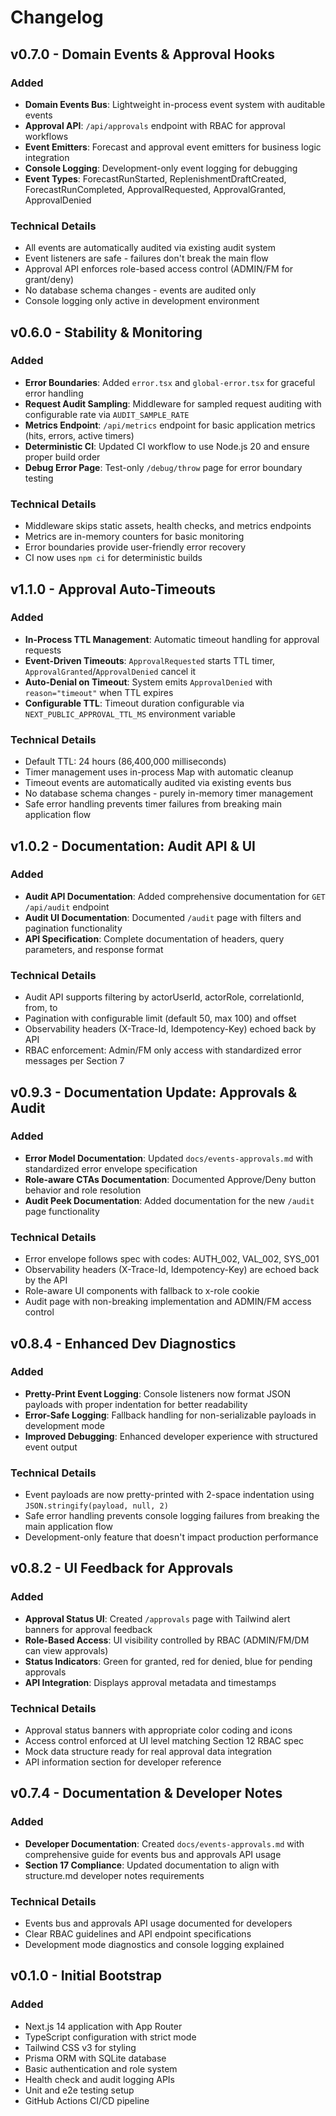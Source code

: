 # Changelog

## v0.7.0 - Domain Events & Approval Hooks

### Added
- **Domain Events Bus**: Lightweight in-process event system with auditable events
- **Approval API**: `/api/approvals` endpoint with RBAC for approval workflows
- **Event Emitters**: Forecast and approval event emitters for business logic integration
- **Console Logging**: Development-only event logging for debugging
- **Event Types**: ForecastRunStarted, ReplenishmentDraftCreated, ForecastRunCompleted, ApprovalRequested, ApprovalGranted, ApprovalDenied

### Technical Details
- All events are automatically audited via existing audit system
- Event listeners are safe - failures don't break the main flow
- Approval API enforces role-based access control (ADMIN/FM for grant/deny)
- No database schema changes - events are audited only
- Console logging only active in development environment

## v0.6.0 - Stability & Monitoring

### Added
- **Error Boundaries**: Added `error.tsx` and `global-error.tsx` for graceful error handling
- **Request Audit Sampling**: Middleware for sampled request auditing with configurable rate via `AUDIT_SAMPLE_RATE`
- **Metrics Endpoint**: `/api/metrics` endpoint for basic application metrics (hits, errors, active timers)
- **Deterministic CI**: Updated CI workflow to use Node.js 20 and ensure proper build order
- **Debug Error Page**: Test-only `/debug/throw` page for error boundary testing

### Technical Details
- Middleware skips static assets, health checks, and metrics endpoints
- Metrics are in-memory counters for basic monitoring
- Error boundaries provide user-friendly error recovery
- CI now uses `npm ci` for deterministic builds

## v1.1.0 - Approval Auto-Timeouts

### Added
- **In-Process TTL Management**: Automatic timeout handling for approval requests
- **Event-Driven Timeouts**: `ApprovalRequested` starts TTL timer, `ApprovalGranted`/`ApprovalDenied` cancel it
- **Auto-Denial on Timeout**: System emits `ApprovalDenied` with `reason="timeout"` when TTL expires
- **Configurable TTL**: Timeout duration configurable via `NEXT_PUBLIC_APPROVAL_TTL_MS` environment variable

### Technical Details
- Default TTL: 24 hours (86,400,000 milliseconds)
- Timer management uses in-process Map with automatic cleanup
- Timeout events are automatically audited via existing events bus
- No database schema changes - purely in-memory timer management
- Safe error handling prevents timer failures from breaking main application flow

## v1.0.2 - Documentation: Audit API & UI

### Added
- **Audit API Documentation**: Added comprehensive documentation for `GET /api/audit` endpoint
- **Audit UI Documentation**: Documented `/audit` page with filters and pagination functionality
- **API Specification**: Complete documentation of headers, query parameters, and response format

### Technical Details
- Audit API supports filtering by actorUserId, actorRole, correlationId, from, to
- Pagination with configurable limit (default 50, max 100) and offset
- Observability headers (X-Trace-Id, Idempotency-Key) echoed back by API
- RBAC enforcement: Admin/FM only access with standardized error messages per Section 7

## v0.9.3 - Documentation Update: Approvals & Audit

### Added
- **Error Model Documentation**: Updated `docs/events-approvals.md` with standardized error envelope specification
- **Role-aware CTAs Documentation**: Documented Approve/Deny button behavior and role resolution
- **Audit Peek Documentation**: Added documentation for the new `/audit` page functionality

### Technical Details
- Error envelope follows spec with codes: AUTH_002, VAL_002, SYS_001
- Observability headers (X-Trace-Id, Idempotency-Key) are echoed back by the API
- Role-aware UI components with fallback to x-role cookie
- Audit page with non-breaking implementation and ADMIN/FM access control

## v0.8.4 - Enhanced Dev Diagnostics

### Added
- **Pretty-Print Event Logging**: Console listeners now format JSON payloads with proper indentation for better readability
- **Error-Safe Logging**: Fallback handling for non-serializable payloads in development mode
- **Improved Debugging**: Enhanced developer experience with structured event output

### Technical Details
- Event payloads are now pretty-printed with 2-space indentation using `JSON.stringify(payload, null, 2)`
- Safe error handling prevents console logging failures from breaking the main application flow
- Development-only feature that doesn't impact production performance

## v0.8.2 - UI Feedback for Approvals

### Added
- **Approval Status UI**: Created `/approvals` page with Tailwind alert banners for approval feedback
- **Role-Based Access**: UI visibility controlled by RBAC (ADMIN/FM/DM can view approvals)
- **Status Indicators**: Green for granted, red for denied, blue for pending approvals
- **API Integration**: Displays approval metadata and timestamps

### Technical Details
- Approval status banners with appropriate color coding and icons
- Access control enforced at UI level matching Section 12 RBAC spec
- Mock data structure ready for real approval data integration
- API information section for developer reference

## v0.7.4 - Documentation & Developer Notes

### Added
- **Developer Documentation**: Created `docs/events-approvals.md` with comprehensive guide for events bus and approvals API usage
- **Section 17 Compliance**: Updated documentation to align with structure.md developer notes requirements

### Technical Details
- Events bus and approvals API usage documented for developers
- Clear RBAC guidelines and API endpoint specifications
- Development mode diagnostics and console logging explained

## v0.1.0 - Initial Bootstrap

### Added
- Next.js 14 application with App Router
- TypeScript configuration with strict mode
- Tailwind CSS v3 for styling
- Prisma ORM with SQLite database
- Basic authentication and role system
- Health check and audit logging APIs
- Unit and e2e testing setup
- GitHub Actions CI/CD pipeline
